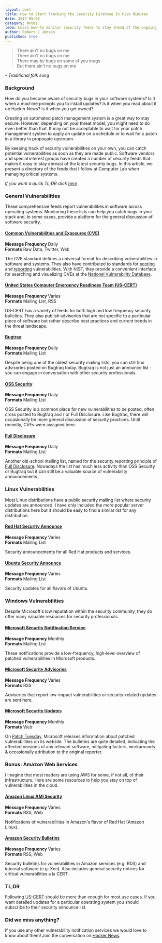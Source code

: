 ```yaml
---
layout: post
title: How to Start Tracking the Security Firehose in Five Minutes
date: 2017-05-02
category: Notes
lede: Learn how to monitor security feeds to stay ahead of the ongoing threats to your infrastructure.
author: Robert C Jensen
published: true
---
```


> There ain't no bugs on me  
> There ain't no bugs on me  
> There may be bugs on some of you mugs  
> But there ain't no bugs on me  

*- Traditional folk song*

### Background

How do you become aware of security bugs in your software systems? Is it when
a machine prompts you to install updates? Is it when you read about it on
Hacker News? Is it when you get owned?

Creating an automated patch management system is a great way to stay secure.
However, depending on your threat model, you might need to do even better than
that. It may not be acceptable to wait for your patch management system to apply
an update on a schedule or to wait for a patch in a library to propogate upstream.

By keeping track of security vulnerabilities on your own, you can catch potential
vulnerabilities as soon as they are made public. Software vendors and special
interest groups have created a number of security feeds that makes it easy to stay
abreast of the latest security bugs. In this article, we present a directory of
the feeds that I follow at Computer Lab when managing critical systems.

*If you want a quick TL;DR click [here](#TL-DR)*

### General Vulnerabilities

These comprehensive feeds report vulnerabilities in software across operating systems.
Monitoring these lists can help you catch bugs in your stack and, in some cases,
provide a platform for the general discussion of software security.

#### [Common Vulnerabilities and Exposures (CVE)](https://cve.mitre.org/cve/)

**Message Frequency** Daily  
**Formats** Raw Data, Twitter, Web

The CVE standard defines a universal format for describing vulnerabilities in
software and systems. They also have contributed to standards for
[scoring](https://www.first.org/cvss) and [reporting](http://www.icasi.org/cvrf)
vulnerabilities. With NIST, they provide a convenient interface for searching
and visualizing CVEs at the [National Vulnerability Database](https://nvd.nist.gov/).

#### [United States Computer Emergency Readiness Team (US-CERT)](https://www.us-cert.gov/mailing-lists-and-feeds)

**Message Frequency** Varies  
**Formats** Mailing List, RSS

US-CERT has a variety of feeds for both high and low frequency security bulletins.
They also publish advisories that are not specific to a particular piece
of software but rather describe best practices and current trends in the threat
landscape.

#### [Bugtraq](http://www.securityfocus.com/archive/1/description#0.3.1)

**Message Frequency** Daily  
**Formats** Mailing List

Despite being one of the oldest security mailing lists, you can still find
advisories posted on Bugtraq today. Bugtraq is not just an announce list - you
can engage in conversation with other security professionals.

#### [OSS Security](http://www.openwall.com/lists/oss-security/)

**Message Frequency** Daily  
**Formats** Mailing List

OSS Security is a common place for new vulnerabilities to be posted, often
cross posted to Bugtraq and / or Full Disclosure. Like Bugtraq, there will
occasionally be more general discussion of security practices. Until recently,
CVEs were assigned here.

#### [Full Disclosure](https://nmap.org/mailman/listinfo/fulldisclosure)

**Message Frequency** Daily  
**Formats** Mailing List

Another old-school mailing list, named for the security reporting principle of
[Full Disclosure](https://en.wikipedia.org/wiki/Full_disclosure_%28computer_security%29).
Nowadays the list has much less activity than OSS Security or Bugtraq but it can
still be a valuable source of vulnerability announcements.

### Linux Vulnerabilities

Most Linux distributions have a public security mailing list where security
updates are announced. I have only included the more popular server distributions
here but it should be easy to find a similar list for any distribution.

#### [Red Hat Security Announce](https://www.redhat.com/mailman/listinfo/rhsa-announce)

**Message Frequency** Varies  
**Formats** Mailing List

Security announcements for all Red Hat products and services.

#### [Ubuntu Security Announce](https://lists.ubuntu.com/mailman/listinfo/ubuntu-security-announce)

**Message Frequency** Varies  
**Formats** Mailing List

Security updates for all flavors of Ubuntu.

### Windows Vulnerabilities

Despite Microsoft's low reputation within the security community, they do offer
many valuable resources for security professionals.

#### [Microsoft Security Notification Service](https://technet.microsoft.com/en-us/security/dd252948.aspx)

**Message Frequency** Monthly  
**Formats** Mailing List

These notifications provide a low-frequency, high-level overview of patched vulnerabilities
in Microsoft products.

#### [Microsoft Security Advisories](https://technet.microsoft.com/en-us/security/dd252948.aspx)

**Message Frequency** Varies  
**Formats** RSS

Advisories that report low-impact vulnerabilities or security-related updates
are sent here.

#### [Microsoft Security Updates](https://technet.microsoft.com/en-us/security/bulletins.aspx)

**Message Frequency** Monthly  
**Formats** Web

On [Patch Tuesday](https://en.wikipedia.org/wiki/Patch_Tuesday), Microsoft releases
information about patched vulnerabilities on its website. The bulletins are quite
detailed, indicating the affected versions of any relevant software, mitigating
factors, workarounds & occasionally attribution to the original reporter.

### Bonus: Amazon Web Services

I imagine that most readers are using AWS for some, if not all, of their infrastructure.
Here are some resources to help you stay on top of vulnerabilities in the cloud.

#### [Amazon Linux AMI Security](https://alas.aws.amazon.com/)

**Message Frequency** Varies  
**Formats** RSS, Web

Notifications of vulnerabilities in Amazon's flavor of Red Hat (Amazon Linux).

#### [Amazon Security Bulletins](https://aws.amazon.com/security/security-bulletins/)

**Message Frequency** Varies  
**Formats** RSS, Web

Security bulletins for vulnerabilities in Amazon services (e.g: RDS) and
internal software (e.g: Xen). Also includes general security notices for critical
vulnerabilities a la CERT.

### TL;DR

Following [US-CERT](#United-States-Computer-Emergency-Readiness-Team-US-CERT)
should be more than enough for most use cases. If you want detailed updates for
a particular operating system you should subscribe to their security announce list.

### Did we miss anything?

If you use any other vulnerability notification services we would love to know
about them! Join the conversation on [Hacker News]().
